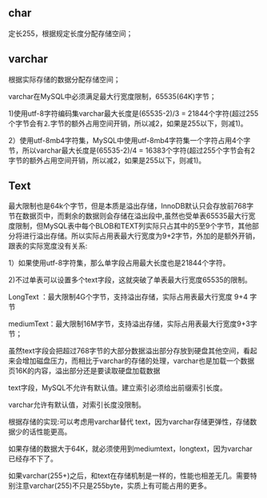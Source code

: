 ## char

定长255，根据规定长度分配存储空间；



## varchar

根据实际存储的数据分配存储空间；

varchar在MySQL中必须满足最大行宽度限制，65535(64K)字节；

1)使用utf-8字符编码集varchar最大长度是(65535-2)/3 = 21844个字符(超过255个字节会有⒉字节的额外占用空间开销，所以减2，如果是255以下，则减1)。

2）使用utf-8mb4字符集，MySQL中使用utf-8mb4字符集一个字符占用4个字节，所以varchar最大长度是(65535-2)/4 = 16383个字符(超过255个字节会有2字节的额外占用空间开销，所以减2，如果是255以下，则减1)。



## Text

最大限制也是64k个字节，但是本质是溢出存储，InnoDB默认只会存放前768字节在数据页中，而剩余的数据则会存储在溢出段中,虽然也受单表65535最大行宽度限制，但MySQL表中每个BLOB和TEXT列实际只占其中的5至9个字节，其他部分将进行溢出存储。所以实际占用表最大行宽度为9+2字节，外加的是额外开销，跟表的实际宽度没有关系:

1）如果使用utf-8字符集，那么单字段占用最大长度也是21844个字符。

2)不过单表可以设置多个text字段，这就突破了单表最大行宽度65535的限制。

LongText ：最大限制4G个字节，支持溢出存储，实际占用表最大行宽度 9+4 字节

mediumText：最大限制16M字节，支持溢出存储，实际占用表最大行宽度9+3字节；



虽然text字段会把超过768字节的大部分数据溢出部分存放到硬盘其他空间，看起来会增加磁盘压力，而相比于varchar的存储的处理，varchar也是加载一个数据页16K的内容，溢出部分还是要读取硬盘加载数据



text字段，MySQL不允许有默认值。建立索引必须给出前缀索引长度。

varchar允许有默认值，对索引长度没限制。



根据存储的实现:可以考虑用varchar替代 text，因为varchar存储更弹性，存储数据少的话性能更高。

如果存储的数据大于64K，就必须使用到mediumtext，longtext，因为varchar 已经存不下了。

如果varchar(255+)之后，和text在存储机制是一样的，性能也相差无几。需要特别注意varchar(255)不只是255byte，实质上有可能占用的更多。